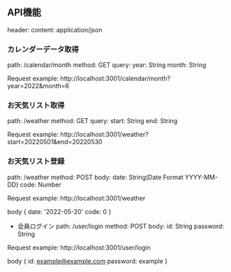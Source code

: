## API機能

header:
  content: application/json

### カレンダーデータ取得

path: /calendar/month
method: GET
query:
  year: String
  month: String

Request example:
http://localhost:3001/calendar/month?year=2022&month=6

### お天気リスト取得

path: /weather
method: GET
query:
  start: String
  end: String

Request example:
http://localhost:3001/weather?start=20220501&end=20220530

### お天気リスト登録

path: /weather
method: POST
body:
  date: String(Date Format YYYY-MM-DD)
  code: Number

Request example:
http://localhost:3001/weather

body {
  date: '2022-05-20'
  code: 0
}

- 会員ログイン
path: /user/login
method: POST
body:
  id: String
  password: String

Request example:
http://localhost:3001/user/login

body {
  id: example@example.com
  password: example
}
